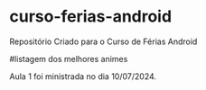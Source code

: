 # curso-ferias-android
Repositório Criado para o Curso de Férias Android

#listagem dos melhores animes

Aula 1 foi ministrada no dia 10/07/2024.
